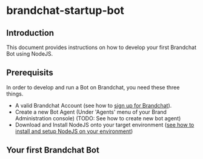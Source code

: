 # brandchat-startup-bot
## Introduction
This document provides instructions on how to develop your first Brandchat Bot using NodeJS.

## Prerequisits
In order to develop and run a Bot on Brandchat, you need these three things. 
-	A valid Brandchat Account (see how to [sign up for Brandchat](https://www.brandchat.co/brands)).
-	Create a new Bot Agent (Under 'Agents' menu of your Brand Administration console) (TODO: See how to create new bot agent)
-	Download and Install NodeJS onto your target environment ([see how to install and setup NodeJS on your environment](https://nodejs.org/en/download/package-manager/))


## Your first Brandchat Bot

